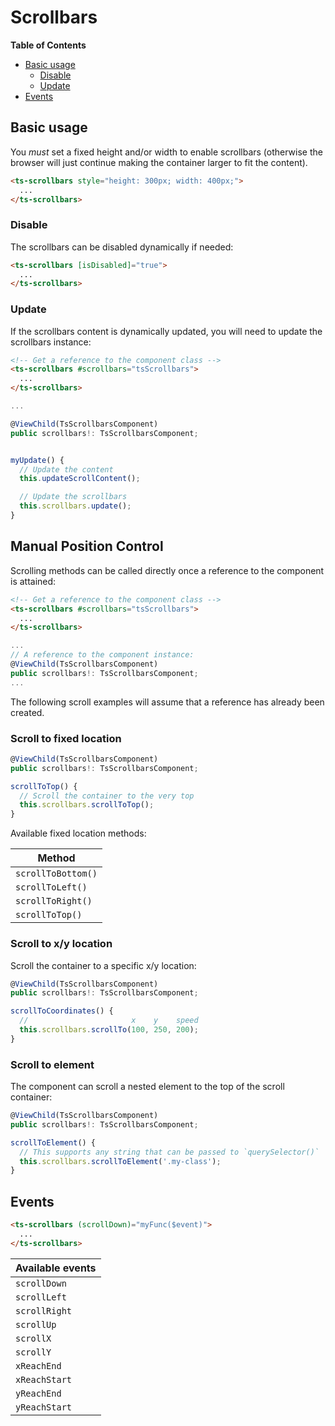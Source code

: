 <h1>Scrollbars</h1>


<!-- START doctoc generated TOC please keep comment here to allow auto update -->
<!-- DON'T EDIT THIS SECTION, INSTEAD RE-RUN doctoc TO UPDATE -->
**Table of Contents**

- [Basic usage](#basic-usage)
  - [Disable](#disable)
  - [Update](#update)
- [Events](#events)

<!-- END doctoc generated TOC please keep comment here to allow auto update -->


## Basic usage

You _must_ set a fixed height and/or width to enable scrollbars (otherwise the browser will just continue making the container larger to fit
the content).

```html
<ts-scrollbars style="height: 300px; width: 400px;">
  ...
</ts-scrollbars>
```


### Disable

The scrollbars can be disabled dynamically if needed:

```html
<ts-scrollbars [isDisabled]="true">
  ...
</ts-scrollbars>
```


### Update

If the scrollbars content is dynamically updated, you will need to update the scrollbars instance:

```html
<!-- Get a reference to the component class -->
<ts-scrollbars #scrollbars="tsScrollbars">
  ...
</ts-scrollbars>
```

```typescript
...

@ViewChild(TsScrollbarsComponent)
public scrollbars!: TsScrollbarsComponent;


myUpdate() {
  // Update the content
  this.updateScrollContent();

  // Update the scrollbars
  this.scrollbars.update();
}
```

## Manual Position Control

Scrolling methods can be called directly once a reference to the component is attained:

```html
<!-- Get a reference to the component class -->
<ts-scrollbars #scrollbars="tsScrollbars">
  ...
</ts-scrollbars>
```

```typescript
...
// A reference to the component instance:
@ViewChild(TsScrollbarsComponent)
public scrollbars!: TsScrollbarsComponent;
...
```

The following scroll examples will assume that a reference has already been created.

### Scroll to fixed location

```typescript
@ViewChild(TsScrollbarsComponent)
public scrollbars!: TsScrollbarsComponent;

scrollToTop() {
  // Scroll the container to the very top
  this.scrollbars.scrollToTop();
}
```

Available fixed location methods:

| Method             |
|--------------------|
| `scrollToBottom()` |
| `scrollToLeft()`   |
| `scrollToRight()`  |
| `scrollToTop()`    |


### Scroll to x/y location

Scroll the container to a specific x/y location:

```typescript
@ViewChild(TsScrollbarsComponent)
public scrollbars!: TsScrollbarsComponent;

scrollToCoordinates() {
  //                       x    y    speed
  this.scrollbars.scrollTo(100, 250, 200);
}
```


### Scroll to element

The component can scroll a nested element to the top of the scroll container:

```typescript
@ViewChild(TsScrollbarsComponent)
public scrollbars!: TsScrollbarsComponent;

scrollToElement() {
  // This supports any string that can be passed to `querySelector()`
  this.scrollbars.scrollToElement('.my-class');
}
```


## Events

```html
<ts-scrollbars (scrollDown)="myFunc($event)">
  ...
</ts-scrollbars>
```

| Available events |
|------------------|
| `scrollDown`     |
| `scrollLeft`     |
| `scrollRight`    |
| `scrollUp`       |
| `scrollX`        |
| `scrollY`        |
| `xReachEnd`      |
| `xReachStart`    |
| `yReachEnd`      |
| `yReachStart`    |

